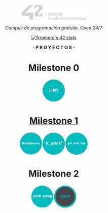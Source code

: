 <p align="center" width="100%">
    <a href="42_Madrid/42"><img width="40%" src="42_Madrid/img/logo5.png"></a> </p>
<p align="center" width="100%"><i>Campus de programación gratuito. Open 24/7 </i></p>
<p align="center" width="100%">
    <a href="42_Madrid/42"><img src="https://badge.mediaplus.ma/water/frromero?1337Badge=off&UM6P=off" alt="frromero's 42 stats" /></a></p>



<p align="center" width="100%"><b>- P R O Y E C T O S -</b></p>







<h1 align="center">Milestone 0</h1>
<p align="center" width="100%"><a href="0/"><img src="42_Madrid/img/0/libft.png" width="72" /></p>



<h1 align="center">Milestone 1</h1>
<p align="center" width="100%"><a href="42_Madrid/milestone_1/born2beroot"><img src="42_Madrid/img/milestone_1/born2beroot.png" width="72" /><a/><a href="42_Madrid/milestone_1/printf/"><img src="42_Madrid/img/milestone_1/ft_printf.png" width="72" /></a><a href="42_Madrid/milestone_1/get_next_line/"><img src="42_Madrid/img/milestone_1/get_next_line.png" width="72" /></a></p>
<h1 align="center">Milestone 2</h1>
<p align="center" width="100%"><a href="42_Madrid/milestone_2/push_swap/"><img src="42_Madrid/img/milestone_2/push_swap.png" width="72" /><a/><a href="42_Madrid/milestone_2/pipex_IN_PROGRESS/"><img src="42_Madrid/img/milestone_2/pipex.png" width="72" /><a/></p>

